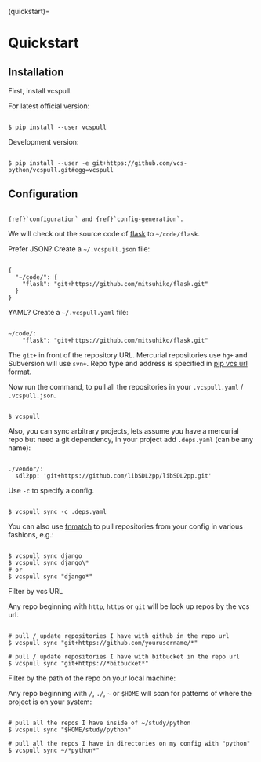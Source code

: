 (quickstart)=

# Quickstart

## Installation

First, install vcspull.

For latest official version:

```console

$ pip install --user vcspull

```

Development version:

```console

$ pip install --user -e git+https://github.com/vcs-python/vcspull.git#egg=vcspull

```

## Configuration

```{seealso}

{ref}`configuration` and {ref}`config-generation`.

```

We will check out the source code of [flask][flask] to `~/code/flask`.

Prefer JSON? Create a `~/.vcspull.json` file:

```{code-block} json

{
  "~/code/": {
    "flask": "git+https://github.com/mitsuhiko/flask.git"
  }
}

```

YAML? Create a `~/.vcspull.yaml` file:

```{code-block} yaml

~/code/:
    "flask": "git+https://github.com/mitsuhiko/flask.git"

```

The `git+` in front of the repository URL. Mercurial repositories use
`hg+` and Subversion will use `svn+`. Repo type and address is
specified in [pip vcs url][pip vcs url] format.

Now run the command, to pull all the repositories in your
`.vcspull.yaml` / `.vcspull.json`.

```console

$ vcspull

```

Also, you can sync arbitrary projects, lets assume you have a mercurial
repo but need a git dependency, in your project add `.deps.yaml` (can
be any name):

```{code-block} yaml

./vendor/:
  sdl2pp: 'git+https://github.com/libSDL2pp/libSDL2pp.git'

```

Use `-c` to specify a config.

```console

$ vcspull sync -c .deps.yaml

```

You can also use [fnmatch][fnmatch] to pull repositories from your config in
various fashions, e.g.:

```console

$ vcspull sync django
$ vcspull sync django\*
# or
$ vcspull sync "django*"

```

Filter by vcs URL

Any repo beginning with `http`, `https` or `git` will be look up
repos by the vcs url.

```console

# pull / update repositories I have with github in the repo url
$ vcspull sync "git+https://github.com/yourusername/*"

# pull / update repositories I have with bitbucket in the repo url
$ vcspull sync "git+https://*bitbucket*"

```

Filter by the path of the repo on your local machine:

Any repo beginning with `/`, `./`, `~` or `$HOME` will scan
for patterns of where the project is on your system:

```console

# pull all the repos I have inside of ~/study/python
$ vcspull sync "$HOME/study/python"

# pull all the repos I have in directories on my config with "python"
$ vcspull sync ~/*python*"

```

[pip vcs url]: http://www.pip-installer.org/en/latest/logic.html#vcs-support
[flask]: http://flask.pocoo.org/
[fnmatch]: http://pubs.opengroup.org/onlinepubs/009695399/functions/fnmatch.html
